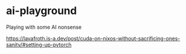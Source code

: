 # ai-playground
Playing with some AI nonsense

https://lavafroth.is-a.dev/post/cuda-on-nixos-without-sacrificing-ones-sanity/#setting-up-pytorch
